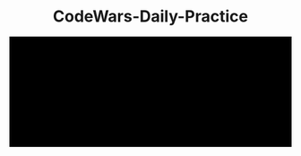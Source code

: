 <h1 align = 'center'>CodeWars-Daily-Practice</h1>
<a href = 'https://www.codewars.com/users/choir24'><img src = 'images/Thumbnail.gif' alt = 'thumbnail'></a>
